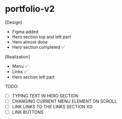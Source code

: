 # portfolio-v2

[Design]
- Figma added
- Hero section top and left part
- Hero almost done
- Hero section completed ✅

[Realization]
- Menu ✅
- Links ✅
- Hero section left part

TODO:

- [ ] TYPING TEXT IN HERO SECTION
- [ ] CHANGING CURRENT MENU ELEMENT ON SCROLL
- [ ] LINK LINKS TO THE LINKS SECTION XD
- [ ] LINK BUTTONS
